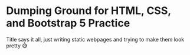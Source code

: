 # Dumping Ground for HTML, CSS, and Bootstrap 5 Practice
Title says it all, just writing static webpages and trying to make them look pretty 😅
